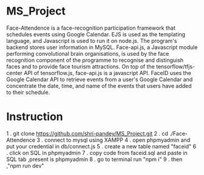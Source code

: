 # MS_Project

Face-Attendence is a face-recognition participation framework that schedules events using Google Calendar. EJS is used as the templating language, and Javascript is used 
to run it on node.js. The program's backend stores user information in MySQL. Face-api.js, a Javascript module performing convolutional brain organisations, is used by 
the face recognition component of the programme to recognise and distinguish faces and to provide face tourism attractions. On top of the tensorflow/tfjs-center API of 
tensorflow.js, face-api.js is a javascript API. FaceID uses the Google Calendar API to retrieve events from a user's Google Calendar and concentrate the date, time, and 
name of the events that users have added to their schedule.


# Instruction

1 . git clone https://github.com/shri-pandey/MS_Project.git
2 . cd ./Face-Attendence
3 . connect to mysql using XAMPP
4 . open phpmyadmin and put your credential in db/connect.js
5 . create a new table named "faceid"
6 . click on SQL in phpmyadmin
7 . copy code from faceid.sql and paste in SQL tab ,present is phpmyadmin
8 . go to terminal run "npm i"
9 . then ,"npm run dev"

